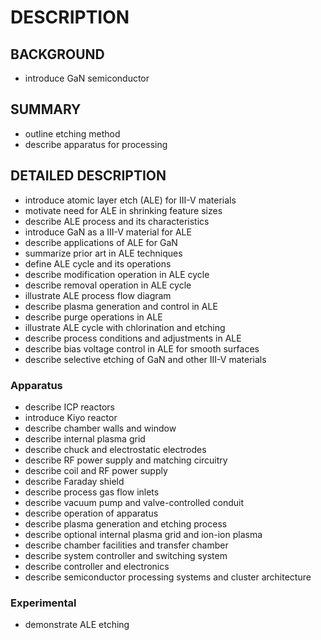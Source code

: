 # DESCRIPTION

## BACKGROUND

- introduce GaN semiconductor

## SUMMARY

- outline etching method
- describe apparatus for processing

## DETAILED DESCRIPTION

- introduce atomic layer etch (ALE) for III-V materials
- motivate need for ALE in shrinking feature sizes
- describe ALE process and its characteristics
- introduce GaN as a III-V material for ALE
- describe applications of ALE for GaN
- summarize prior art in ALE techniques
- define ALE cycle and its operations
- describe modification operation in ALE cycle
- describe removal operation in ALE cycle
- illustrate ALE process flow diagram
- describe plasma generation and control in ALE
- describe purge operations in ALE
- illustrate ALE cycle with chlorination and etching
- describe process conditions and adjustments in ALE
- describe bias voltage control in ALE for smooth surfaces
- describe selective etching of GaN and other III-V materials

### Apparatus

- describe ICP reactors
- introduce Kiyo reactor
- describe chamber walls and window
- describe internal plasma grid
- describe chuck and electrostatic electrodes
- describe RF power supply and matching circuitry
- describe coil and RF power supply
- describe Faraday shield
- describe process gas flow inlets
- describe vacuum pump and valve-controlled conduit
- describe operation of apparatus
- describe plasma generation and etching process
- describe optional internal plasma grid and ion-ion plasma
- describe chamber facilities and transfer chamber
- describe system controller and switching system
- describe controller and electronics
- describe semiconductor processing systems and cluster architecture

### Experimental

- demonstrate ALE etching

